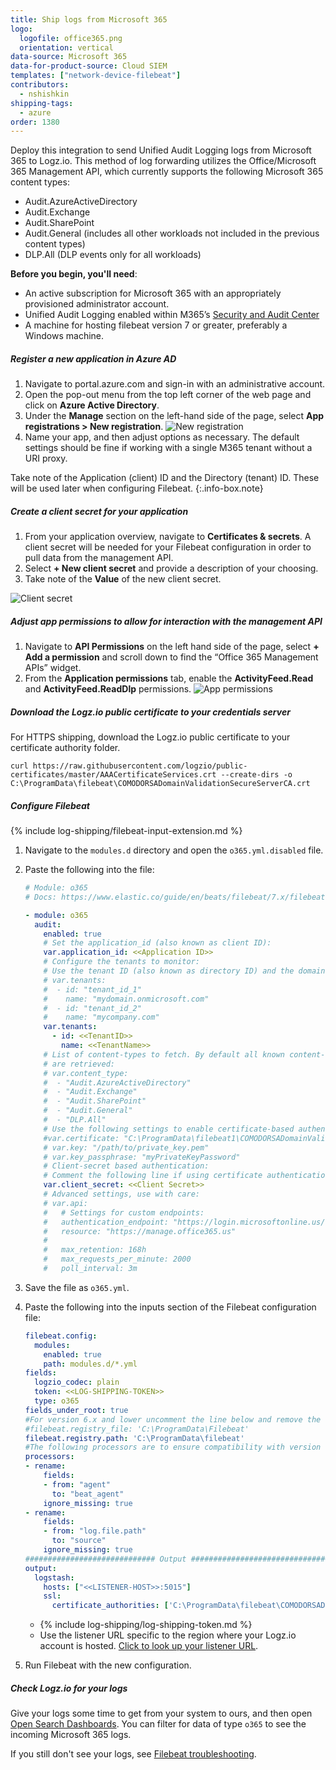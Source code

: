 ```yaml
---
title: Ship logs from Microsoft 365
logo:
  logofile: office365.png
  orientation: vertical
data-source: Microsoft 365
data-for-product-source: Cloud SIEM
templates: ["network-device-filebeat"]
contributors:
  - nshishkin
shipping-tags:
  - azure
order: 1380
---
```

Deploy this integration to send Unified Audit Logging logs from Microsoft 365 to Logz.io. This method of log forwarding utilizes the Office/Microsoft 365 Management API, which currently supports the following Microsoft 365 content types:

* Audit.AzureActiveDirectory
* Audit.Exchange
* Audit.SharePoint
* Audit.General (includes all other workloads not included in the previous content types)
* DLP.All (DLP events only for all workloads)


**Before you begin, you'll need**: 

* An active subscription for Microsoft 365 with an appropriately provisioned administrator account.
* Unified Audit Logging enabled within M365’s [Security and Audit Center](https://docs.microsoft.com/en-us/microsoft-365/compliance/turn-audit-log-search-on-or-off?view=o365-worldwide#verify-the-auditing-status-for-your-organization)
* A machine for hosting filebeat version 7 or greater, preferably a Windows machine.


<div class="tasklist">


##### Register a new application in Azure AD

1. Navigate to portal.azure.com and sign-in with an administrative account.
2. Open the pop-out menu from the top left corner of the web page and click on **Azure Active Directory**.
3. Under the **Manage** section on the left-hand side of the page, select **App registrations > New registration**.
  ![New registration](https://dytvr9ot2sszz.cloudfront.net/logz-docs/siem/office365/new.png)
4. Name your app, and then adjust options as necessary. The default settings should be fine if working with a single M365 tenant without a URI proxy.
  
<!-- info-box-start:info -->
Take note of the Application (client) ID and the Directory (tenant) ID. These will be used later when configuring Filebeat.
{:.info-box.note}
<!-- info-box-end -->

##### Create a client secret for your application

1. From your application overview, navigate to **Certificates & secrets**. A client secret will be needed for your Filebeat configuration in order to pull data from the management API.
2. Select **+ New client secret** and provide a description of your choosing.
3. Take note of the **Value** of the new client secret.

![Client secret](https://dytvr9ot2sszz.cloudfront.net/logz-docs/siem/office365/client.png)


##### Adjust app permissions to allow for interaction with the management API


1. Navigate to **API Permissions** on the left hand side of the page, select **+ Add a permission** and scroll down to find  the “Office 365 Management APIs” widget.
2. From the **Application permissions** tab, enable the **ActivityFeed.Read** and **ActivityFeed.ReadDlp** permissions.
![App permissions](https://dytvr9ot2sszz.cloudfront.net/logz-docs/siem/office365/permissions.png)


##### Download the Logz.io public certificate to your credentials server

For HTTPS shipping, download the Logz.io public certificate to your certificate authority folder.


```shell
curl https://raw.githubusercontent.com/logzio/public-certificates/master/AAACertificateServices.crt --create-dirs -o C:\ProgramData\filebeat\COMODORSADomainValidationSecureServerCA.crt
```

##### Configure Filebeat

{% include log-shipping/filebeat-input-extension.md %}


1. Navigate to the `modules.d` directory and open the `o365.yml.disabled` file.
2. Paste the following into the file:

   ```yaml
   # Module: o365
   # Docs: https://www.elastic.co/guide/en/beats/filebeat/7.x/filebeat-module-o365.html

   - module: o365
     audit:
       enabled: true
       # Set the application_id (also known as client ID):
       var.application_id: <<Application ID>>
       # Configure the tenants to monitor:
       # Use the tenant ID (also known as directory ID) and the domain name.
       # var.tenants:
       #  - id: "tenant_id_1"
       #    name: "mydomain.onmicrosoft.com"
       #  - id: "tenant_id_2"
       #    name: "mycompany.com"
       var.tenants:
         - id: <<TenantID>>
           name: <<TenantName>>
       # List of content-types to fetch. By default all known content-types
       # are retrieved:
       # var.content_type:
       #  - "Audit.AzureActiveDirectory"
       #  - "Audit.Exchange"
       #  - "Audit.SharePoint"
       #  - "Audit.General"
       #  - "DLP.All"
       # Use the following settings to enable certificate-based authentication:
       #var.certificate: "C:\ProgramData\filebeat1\COMODORSADomainValidationSecureServerCA.crt"
       # var.key: "/path/to/private_key.pem"
       # var.key_passphrase: "myPrivateKeyPassword"
       # Client-secret based authentication:
       # Comment the following line if using certificate authentication.
       var.client_secret: <<Client Secret>>
       # Advanced settings, use with care:
       # var.api:
       #   # Settings for custom endpoints:
       #   authentication_endpoint: "https://login.microsoftonline.us/"
       #   resource: "https://manage.office365.us"
       #
       #   max_retention: 168h
       #   max_requests_per_minute: 2000
       #   poll_interval: 3m
   ```
3. Save the file as `o365.yml`.

4. Paste the following into the inputs section of the Filebeat configuration file:

   ```yaml
   filebeat.config:
     modules:
       enabled: true
       path: modules.d/*.yml
   fields:
     logzio_codec: plain
     token: <<LOG-SHIPPING-TOKEN>>
     type: o365
   fields_under_root: true
   #For version 6.x and lower uncomment the line below and remove the line after it 
   #filebeat.registry_file: 'C:\ProgramData\Filebeat' 
   filebeat.registry.path: 'C:\ProgramData\filebeat'
   #The following processors are to ensure compatibility with version 7
   processors:
   - rename:
       fields:
       - from: "agent"
         to: "beat_agent"
       ignore_missing: true
   - rename:
       fields:
       - from: "log.file.path"
         to: "source"
       ignore_missing: true
   ############################# Output ##########################################
   output:
     logstash:
       hosts: ["<<LISTENER-HOST>>:5015"]
       ssl:
         certificate_authorities: ['C:\ProgramData\filebeat\COMODORSADomainValidationSecureServerCA.crt']
   ```
  
   * {% include log-shipping/log-shipping-token.md %}
   * Use the listener URL specific to the region where your Logz.io account is hosted. [Click to look up your listener URL](https://docs.logz.io/user-guide/accounts/account-region.html#available-regions).

5. Run Filebeat with the new configuration.

##### Check Logz.io for your logs

Give your logs some time to get from your system to ours, and then open [Open Search Dashboards](https://app.logz.io/#/dashboard/osd). You can filter for data of type `o365` to see the incoming Microsoft 365 logs.
  
If you still don't see your logs, see [Filebeat troubleshooting](https://docs.logz.io/shipping/log-sources/filebeat.html#troubleshooting).


</div>
